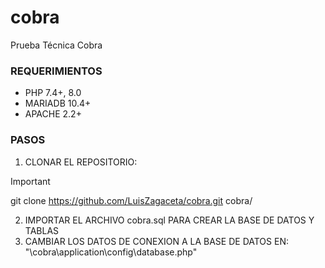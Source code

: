 # cobra
Prueba Técnica Cobra


### REQUERIMIENTOS
- PHP 7.4+, 8.0
- MARIADB 10.4+
- APACHE 2.2+

### PASOS
1. CLONAR EL REPOSITORIO:
> [!IMPORTANT]
> git clone https://github.com/LuisZagaceta/cobra.git cobra/
2. IMPORTAR EL ARCHIVO cobra.sql PARA CREAR LA BASE DE DATOS Y TABLAS
3. CAMBIAR LOS DATOS DE CONEXION A LA BASE DE DATOS EN: "\cobra\application\config\database.php"

